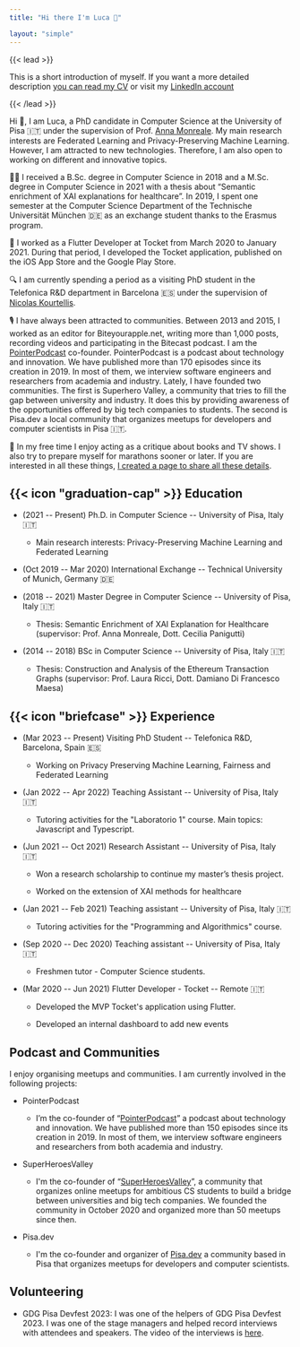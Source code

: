 ```yaml
---
title: "Hi there I'm Luca 👋"

layout: "simple"
---
```


{{< lead >}}

This is a short introduction of myself. If you want a more detailed description [you can read my CV](/CV.pdf) or visit my [LinkedIn account](https://www.linkedin.com/in/lucacorbucci/)

{{< /lead >}}

Hi 👋, I am Luca, a PhD candidate in Computer Science at the University of Pisa 🇮🇹 under the supervision of Prof. [Anna Monreale](https://scholar.google.com/citations?hl=en&user=bA-rXeUAAAAJ). My main research interests are Federated Learning and Privacy-Preserving Machine Learning. However, I am attracted to new technologies. Therefore, I am also open to working on different and innovative topics.

🧑‍🎓 I received a B.Sc. degree in Computer Science in 2018 and a M.Sc. degree in Computer Science in 2021 with a thesis about “Semantic enrichment of XAI explanations for healthcare”. In 2019, I spent one semester at the Computer Science Department of the Technische Universität München 🇩🇪 as an exchange student thanks to the Erasmus program.

📱 I worked as a Flutter Developer at Tocket from March 2020 to January 2021. During that period, I developed the Tocket application, published on the iOS App Store and the Google Play Store.

🔍 I am currently spending a period as a visiting PhD student in the Telefonica R&D department in Barcelona 🇪🇸 under the supervision of [Nicolas Kourtellis](https://scholar.google.com/citations?user=Q5oWwiQAAAAJ&hl=en&oi=ao).

🎙 I have always been attracted to communities. Between 2013 and 2015, I worked as an editor for Biteyourapple.net, writing more than 1,000 posts, recording videos and participating in the Bitecast podcast. I am the [PointerPodcast](https://pointerpodcast.it/) co-founder. PointerPodcast is a podcast about technology and innovation. We have published more than 170 episodes since its creation in 2019. In most of them, we interview software engineers and researchers from academia and industry. Lately, I have founded two communities. The first is Superhero Valley, a community that tries to fill the gap between university and industry. It does this by providing awareness of the opportunities offered by big tech companies to students. The second is Pisa.dev a local community that organizes meetups for developers and computer scientists in Pisa 🇮🇹.

🍦 In my free time I enjoy acting as a critique about books and TV shows. I also try to prepare myself for marathons sooner or later. If you are interested in all these things, [I created a page to share all these details](/picks/).

## {{< icon "graduation-cap" >}}&nbsp;Education

- (2021 -- Present) Ph.D. in Computer Science -- University of Pisa, Italy 🇮🇹

  - Main research interests: Privacy-Preserving Machine Learning and Federated Learning

- (Oct 2019 -- Mar 2020) International Exchange -- Technical University of Munich, Germany 🇩🇪

- (2018 -- 2021) Master Degree in Computer Science -- University of Pisa, Italy 🇮🇹

  - Thesis: Semantic Enrichment of XAI Explanation for Healthcare (supervisor: Prof. Anna Monreale, Dott. Cecilia Panigutti)

- (2014 -- 2018) BSc in Computer Science -- University of Pisa, Italy 🇮🇹

  - Thesis: Construction and Analysis of the Ethereum Transaction Graphs (supervisor: Prof. Laura Ricci, Dott. Damiano Di Francesco Maesa)

## {{< icon "briefcase" >}} Experience

- (Mar 2023 -- Present) Visiting PhD Student -- Telefonica R&D, Barcelona, Spain 🇪🇸

  - Working on Privacy Preserving Machine Learning, Fairness and Federated Learning

- (Jan 2022 -- Apr 2022) Teaching Assistant -- University of Pisa, Italy 🇮🇹

  - Tutoring activities for the "Laboratorio 1" course. Main topics: Javascript and Typescript.

- (Jun 2021 -- Oct 2021) Research Assistant -- University of Pisa, Italy 🇮🇹

  - Won a research scholarship to continue my master’s thesis project.

  - Worked on the extension of XAI methods for healthcare

- (Jan 2021 -- Feb 2021) Teaching assistant -- University of Pisa, Italy 🇮🇹

  - Tutoring activities for the "Programming and Algorithmics" course.

- (Sep 2020 -- Dec 2020) Teaching assistant -- University of Pisa, Italy 🇮🇹

  - Freshmen tutor - Computer Science students.

- (Mar 2020 -- Jun 2021) Flutter Developer - Tocket -- Remote 🇮🇹
 
  - Developed the MVP Tocket's application using Flutter.

  - Developed an internal dashboard to add new events

## Podcast and Communities

I enjoy organising meetups and communities. I am currently involved in the following projects:

- PointerPodcast

  - I’m the co-founder of “[PointerPodcast](https://pointerpodcast.it/)” a podcast about technology and innovation. We have published more than 150 episodes since its creation in 2019. In most of them, we interview software engineers and researchers from both academia and industry.

- SuperHeroesValley

  - I'm the co-founder of “[SuperHeroesValley](https://www.superheroesvalley.fun/)”, a community that organizes online meetups for ambitious CS students to build a bridge between universities and big tech companies. We founded the community in October 2020 and organized more than 50 meetups since then.

- Pisa.dev

  - I'm the co-founder and organizer of [Pisa.dev](https://www.pisa.dev) a community based in Pisa that organizes meetups for developers and computer scientists.

## Volunteering

- GDG Pisa Devfest 2023: I was one of the helpers of GDG Pisa Devfest 2023. I was one of the stage managers and helped record interviews with attendees and speakers. The video of the interviews is [here](https://www.youtube.com/watch?v=0abyLm5x7yg).
